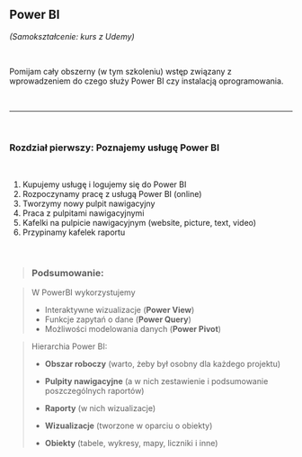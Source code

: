 ## Power BI

*(Samokształcenie: kurs z Udemy)*

<br>

Pomijam cały obszerny (w tym szkoleniu) wstęp związany z wprowadzeniem do czego służy Power BI czy instalacją oprogramowania.

<br>

---

<br>

### Rozdział pierwszy: Poznajemy usługę Power BI

<br>

1. Kupujemy usługę i logujemy się do Power BI
2. Rozpoczynamy pracę z usługą Power BI (online)
3. Tworzymy nowy pulpit nawigacyjny
4. Praca z pulpitami nawigacyjnymi
5. Kafelki na pulpicie nawigacyjnym (website, picture, text, video)
6. Przypinamy kafelek raportu

<br>

> ### Podsumowanie:

>
> W PowerBI wykorzystujemy <br>
> + Interaktywne wizualizacje (**Power View**)
> + Funkcje zapytań o dane (**Power Query**)
> + Możliwości modelowania danych (**Power Pivot**)

> Hierarchia Power BI:
> + **Obszar roboczy** (warto, żeby był osobny dla każdego projektu)
>
> + **Pulpity nawigacyjne** (a w nich zestawienie i podsumowanie poszczególnych raportów)
>
> + **Raporty** (w nich wizualizacje)
>
> + **Wizualizacje** (tworzone w oparciu o obiekty)
>
> + **Obiekty** (tabele, wykresy, mapy, liczniki i inne)